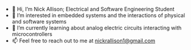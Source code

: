 - 👋 Hi, I’m Nick Allison; Electrical and Software Engineering Student
- 👀 I’m interested in embedded systems and the interactions of physical and software systems
- 🌱 I’m currently learning about analog electric circuits interacting with microcontrollers
- 📫 Feel free to reach out to me at nickrallison1@gmail.com

<!---
nickrallison/nickrallison is a ✨ special ✨ repository because its `README.md` (this file) appears on your GitHub profile.
You can click the Preview link to take a look at your changes.
--->
